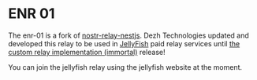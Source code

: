 # ENR 01

The enr-01 is a fork of [nostr-relay-nestjs](https://github.com/CodyTseng/nostr-relay-nestjs). Dezh Technologies updated and developed this relay to be used in [JellyFish](https://jellyfish.land) paid relay services until [the custom relay implementation (immortal)](https://github.com/dezh-tech/immortal) release!

You can join the jellyfish relay using the jellyfish website at the moment.
